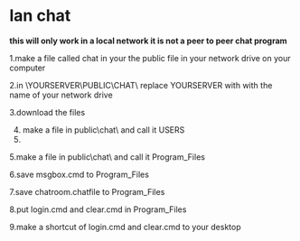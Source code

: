 lan chat
===========
**this will only work in a local network it is not a peer to peer chat program**

1.make a file called chat in your the public file in your network drive on your computer

2.in \\YOURSERVER\PUBLIC\CHAT\ replace YOURSERVER with with the name of your network drive

3.download the files 

4. make a file in  public\chat\ and call it USERS
5. 
5.make a file in public\chat\ and call it  Program_Files

6.save msgbox.cmd to Program_Files

7.save chatroom.chatfile to Program_Files

8.put login.cmd and clear.cmd in Program_Files

9.make a shortcut of login.cmd and clear.cmd to your desktop

